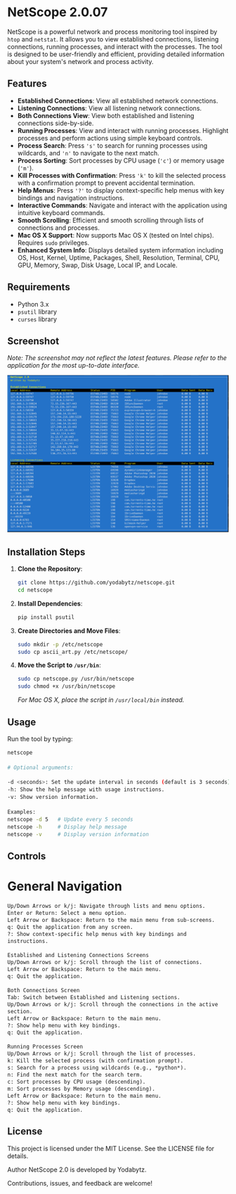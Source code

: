 # NetScope 2.0.07

NetScope is a powerful network and process monitoring tool inspired by `htop` and `netstat`. It allows you to view established connections, listening connections, running processes, and interact with the processes. The tool is designed to be user-friendly and efficient, providing detailed information about your system's network and process activity.

## Features

- **Established Connections**: View all established network connections.
- **Listening Connections**: View all listening network connections.
- **Both Connections View**: View both established and listening connections side-by-side.
- **Running Processes**: View and interact with running processes. Highlight processes and perform actions using simple keyboard controls.
- **Process Search**: Press `'s'` to search for running processes using wildcards, and `'n'` to navigate to the next match.
- **Process Sorting**: Sort processes by CPU usage (`'c'`) or memory usage (`'m'`).
- **Kill Processes with Confirmation**: Press `'k'` to kill the selected process with a confirmation prompt to prevent accidental termination.
- **Help Menus**: Press `'?'` to display context-specific help menus with key bindings and navigation instructions.
- **Interactive Commands**: Navigate and interact with the application using intuitive keyboard commands.
- **Smooth Scrolling**: Efficient and smooth scrolling through lists of connections and processes.
- **Mac OS X Support**: Now supports Mac OS X (tested on Intel chips). Requires `sudo` privileges.
- **Enhanced System Info**: Displays detailed system information including OS, Host, Kernel, Uptime, Packages, Shell, Resolution, Terminal, CPU, GPU, Memory, Swap, Disk Usage, Local IP, and Locale.

## Requirements

- Python 3.x
- `psutil` library
- `curses` library

## Screenshot

*Note: The screenshot may not reflect the latest features. Please refer to the application for the most up-to-date interface.*

<img src="https://raw.githubusercontent.com/yodabytz/netscope/refs/heads/main/ScreenShot-1.png?raw=true" width="600">



## Installation Steps

1. **Clone the Repository**:
    ```sh
    git clone https://github.com/yodabytz/netscope.git
    cd netscope
    ```

2. **Install Dependencies**:
    ```sh
    pip install psutil
    ```

3. **Create Directories and Move Files**:
    ```sh
    sudo mkdir -p /etc/netscope
    sudo cp ascii_art.py /etc/netscope/
    ```

4. **Move the Script to `/usr/bin`**:
    ```sh
    sudo cp netscope.py /usr/bin/netscope
    sudo chmod +x /usr/bin/netscope
    ```
    *For Mac OS X, place the script in `/usr/local/bin` instead.*

## Usage

Run the tool by typing:
```sh
netscope

# Optional arguments:

-d <seconds>: Set the update interval in seconds (default is 3 seconds).
-h: Show the help message with usage instructions.
-v: Show version information.

Examples:
netscope -d 5   # Update every 5 seconds
netscope -h     # Display help message
netscope -v     # Display version information
```

## Controls
# General Navigation
```
Up/Down Arrows or k/j: Navigate through lists and menu options.
Enter or Return: Select a menu option.
Left Arrow or Backspace: Return to the main menu from sub-screens.
q: Quit the application from any screen.
?: Show context-specific help menus with key bindings and instructions.

Established and Listening Connections Screens
Up/Down Arrows or k/j: Scroll through the list of connections.
Left Arrow or Backspace: Return to the main menu.
q: Quit the application.

Both Connections Screen
Tab: Switch between Established and Listening sections.
Up/Down Arrows or k/j: Scroll through the connections in the active section.
Left Arrow or Backspace: Return to the main menu.
?: Show help menu with key bindings.
q: Quit the application.

Running Processes Screen
Up/Down Arrows or k/j: Scroll through the list of processes.
k: Kill the selected process (with confirmation prompt).
s: Search for a process using wildcards (e.g., *python*).
n: Find the next match for the search term.
c: Sort processes by CPU usage (descending).
m: Sort processes by Memory usage (descending).
Left Arrow or Backspace: Return to the main menu.
?: Show help menu with key bindings.
q: Quit the application.
```

## License
This project is licensed under the MIT License. See the LICENSE file for details.

Author
NetScope 2.0 is developed by Yodabytz.

Contributions, issues, and feedback are welcome!


